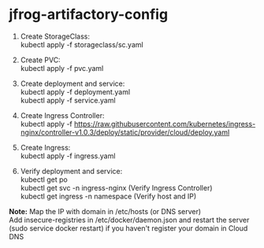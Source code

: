 # jfrog-artifactory-config


1. Create StorageClass:  
kubectl apply -f storageclass/sc.yaml

2. Create PVC:  
kubectl apply -f pvc.yaml

3. Create deployment and service:  
kubectl apply -f deployment.yaml  
kubectl apply -f service.yaml

4. Create Ingress Controller:  
kubectl apply -f https://raw.githubusercontent.com/kubernetes/ingress-nginx/controller-v1.0.3/deploy/static/provider/cloud/deploy.yaml

5. Create Ingress:  
kubectl apply -f ingress.yaml

6. Verify deployment and service:  
kubectl get po  
kubectl get svc -n ingress-nginx (Verify Ingress Controller)  
kubectl get ingress -n namespace (Verify host and IP)  


**Note:** 
Map the IP with domain in /etc/hosts (or DNS server)  
Add insecure-registries in /etc/docker/daemon.json and restart the server (sudo service docker restart) if you haven't register your domain in Cloud DNS
